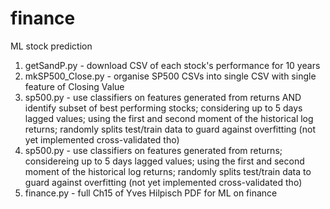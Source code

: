 # finance
ML stock prediction

1. getSandP.py - download CSV of each stock's performance for 10 years
2. mkSP500_Close.py - organise SP500 CSVs into single CSV with single feature of Closing Value
3. sp500.py - use classifiers on features generated from returns AND identify subset of best performing stocks; considering up to 5 days lagged values; using the first and second moment of the historical log returns; randomly splits test/train data to guard against overfitting (not yet implemented cross-validated tho)
3. sp500.py - use classifiers on features generated from returns; considereing up to 5 days lagged values; using the first and second moment of the historical log returns; randomly splits test/train data to guard against overfitting (not yet implemented cross-validated tho)
4. finance.py - full Ch15 of Yves Hilpisch PDF for ML on finance

